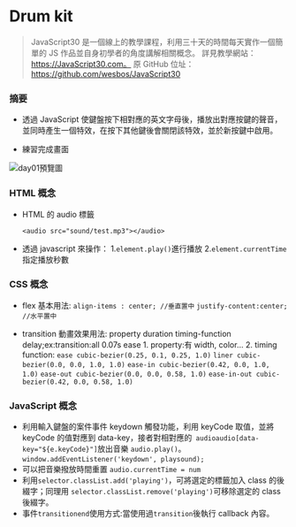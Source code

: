 # Drum kit

> JavaScript30 是一個線上的教學課程，利用三十天的時間每天實作一個簡單的 JS 作品並自身初學者的角度講解相關概念。
> 詳見教學網站：https://JavaScript30.com。
> 原 GitHub 位址：https://github.com/wesbos/JavaScript30

### 摘要

- 透過 JavaScript 使鍵盤按下相對應的英文字母後，播放出對應按鍵的聲音，並同時產生一個特效，在按下其他鍵後會關閉該特效，並於新按鍵中啟用。

- 練習完成畫面

![day01預覽圖](https://i.imgur.com/JsjKugV.jpg)

### HTML 概念

- HTML 的 audio 標籤

  `<audio src="sound/test.mp3"></audio>`

- 透過 javascript 來操作： 1.`element.play()`進行播放 2.`element.currentTime`指定播放秒數

### CSS 概念

- flex 基本用法:
  `align-items : center; //垂直置中`
  `justify-content:center; //水平置中`

- transition 動畫效果用法: property duration timing-function delay;ex:transition:all 0.07s ease 1. property:有 width, color... 2. timing function:
  `ease cubic-bezier(0.25, 0.1, 0.25, 1.0)`
  `liner cubic-bezier(0.0, 0.0, 1.0, 1.0)`
  `ease-in cubic-bezier(0.42, 0.0, 1.0, 1.0)`
  `ease-out cubic-bezier(0.0, 0.0, 0.58, 1.0)`
  `ease-in-out cubic-bezier(0.42, 0.0, 0.58, 1.0)`

### JavaScript 概念

- 利用輸入鍵盤的案件事件 keydown 觸發功能，利用 keyCode 取值，並將 keyCode 的值對應到 data-key，接者對相對應的` audioaudio[data-key="${e.keyCode}"]`放出音樂 `audio.play()`。
  `window.addEventListener('keydown', playsound);`
- 可以把音樂撥放時間重置 `audio.currentTime = num`
- 利用`selector.classList.add('playing')`，可將選定的標籤加入 class 的後綴字；同理用 `selector.classList.remove('playing')`可移除選定的 class 後綴字。
- 事件`transitionend`使用方式:當使用過`transition`後執行 callback 內容。
